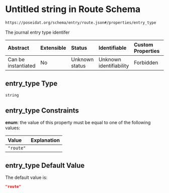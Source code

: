 # Untitled string in Route Schema

```txt
https://poseidat.org/schema/entry/route.json#/properties/entry_type
```

The journal entry type identifer

| Abstract            | Extensible | Status         | Identifiable            | Custom Properties | Additional Properties | Access Restrictions | Defined In                                                     |
| :------------------ | :--------- | :------------- | :---------------------- | :---------------- | :-------------------- | :------------------ | :------------------------------------------------------------- |
| Can be instantiated | No         | Unknown status | Unknown identifiability | Forbidden         | Allowed               | none                | [route.json*](schemas/entry/route.json "open original schema") |

## entry_type Type

`string`

## entry_type Constraints

**enum**: the value of this property must be equal to one of the following values:

| Value     | Explanation |
| :-------- | :---------- |
| `"route"` |             |

## entry_type Default Value

The default value is:

```json
"route"
```
